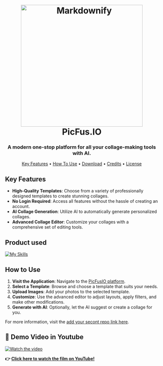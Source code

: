 
<h1 align="center">
  <br>
  <a href="http://www.amitmerchant.com/electron-markdownify"><img src="https://github.com/user-attachments/assets/dc7a3e55-8609-442e-8de1-7ac7ffb35580" alt="Markdownify" width="400"></a>
  <br>
  PicFus.IO
  <br>
</h1>

<h3 align="center">A modern one-stop platform for all your collage-making tools with AI.</h3>


<p align="center">
  <a href="#key-features">Key Features</a> •
  <a href="#how-to-use">How To Use</a> •
  <a href="#download">Download</a> •
  <a href="#credits">Credits</a> •
  <a href="#license">License</a>
</p>

## Key Features

- **High-Quality Templates**: Choose from a variety of professionally designed templates to create stunning collages.
- **No Login Required**: Access all features without the hassle of creating an account.
- **AI Collage Generation**: Utilize AI to automatically generate personalized collages.
- **Advanced Collage Editor**: Customize your collages with a comprehensive set of editing tools.

## Product used

[![My Skills](https://skillicons.dev/icons?i=html,css,js,figma)](https://skillicons.dev)

## How to Use

1. **Visit the Application**: Navigate to the [PicFusIO platform](https://pic-fus-io.vercel.app/).
2. **Select a Template**: Browse and choose a template that suits your needs.
3. **Upload Images**: Add your photos to the selected template.
4. **Customize**: Use the advanced editor to adjust layouts, apply filters, and make other modifications.
5. **Generate with AI**: Optionally, let the AI suggest or create a collage for you.

For more information, visit the [add your secont repo link here](https://github.com/codebyNJ/PicFusIO).

## **🎥 Demo Video in Youtube**  

[![Watch the video](https://img.youtube.com/vi/Fj2XEcvH5EY/maxresdefault.jpg)](https://youtu.be/Fj2XEcvH5EY)  

**👉 [Click here to watch the film on YouTube!](https://youtu.be/Fj2XEcvH5EY)**  

